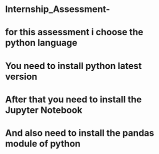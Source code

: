 # Internship_Assessment-


# for this assessment i choose the python language
# You need to install python  latest version
# After that you need to install the Jupyter Notebook
# And also need to install the pandas module of python

